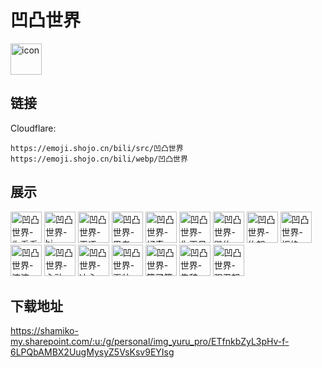 # 凹凸世界
<img src="https://emoji.shojo.cn/bili/src/凹凸世界/icon.png" width="50" height="50" alt="icon">

## 链接
Cloudflare:
```
https://emoji.shojo.cn/bili/src/凹凸世界
https://emoji.shojo.cn/bili/webp/凹凸世界
```
## 展示
<img src="https://emoji.shojo.cn/bili/src/凹凸世界/凹凸世界-你看看你.png" width="50" height="50" alt="凹凸世界-你看看你">
<img src="https://emoji.shojo.cn/bili/src/凹凸世界/凹凸世界-hi.png" width="50" height="50" alt="凹凸世界-hi">
<img src="https://emoji.shojo.cn/bili/src/凹凸世界/凹凸世界-无语.png" width="50" height="50" alt="凹凸世界-无语">
<img src="https://emoji.shojo.cn/bili/src/凹凸世界/凹凸世界-思考.png" width="50" height="50" alt="凹凸世界-思考">
<img src="https://emoji.shojo.cn/bili/src/凹凸世界/凹凸世界-好奇.png" width="50" height="50" alt="凹凸世界-好奇">
<img src="https://emoji.shojo.cn/bili/src/凹凸世界/凹凸世界-你再见.png" width="50" height="50" alt="凹凸世界-你再见">
<img src="https://emoji.shojo.cn/bili/src/凹凸世界/凹凸世界-毁约.png" width="50" height="50" alt="凹凸世界-毁约">
<img src="https://emoji.shojo.cn/bili/src/凹凸世界/凹凸世界-约架.png" width="50" height="50" alt="凹凸世界-约架">
<img src="https://emoji.shojo.cn/bili/src/凹凸世界/凹凸世界-拒绝.png" width="50" height="50" alt="凹凸世界-拒绝">
<img src="https://emoji.shojo.cn/bili/src/凹凸世界/凹凸世界-渣渣.png" width="50" height="50" alt="凹凸世界-渣渣">
<img src="https://emoji.shojo.cn/bili/src/凹凸世界/凹凸世界-心动.png" width="50" height="50" alt="凹凸世界-心动">
<img src="https://emoji.shojo.cn/bili/src/凹凸世界/凹凸世界-决心.png" width="50" height="50" alt="凹凸世界-决心">
<img src="https://emoji.shojo.cn/bili/src/凹凸世界/凹凸世界-耍帅.png" width="50" height="50" alt="凹凸世界-耍帅">
<img src="https://emoji.shojo.cn/bili/src/凹凸世界/凹凸世界-算了算了.png" width="50" height="50" alt="凹凸世界-算了算了">
<img src="https://emoji.shojo.cn/bili/src/凹凸世界/凹凸世界-告辞.png" width="50" height="50" alt="凹凸世界-告辞">
<img src="https://emoji.shojo.cn/bili/src/凹凸世界/凹凸世界-强忍怒气.png" width="50" height="50" alt="凹凸世界-强忍怒气">

## 下载地址

https://shamiko-my.sharepoint.com/:u:/g/personal/img_yuru_pro/ETfnkbZyL3pHv-f-6LPQbAMBX2UugMysyZ5VsKsv9EYIsg